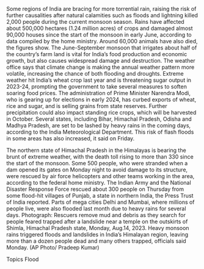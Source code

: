 Some regions of India are bracing for more torrential rain, raising the risk of further causalities after natural calamities such as floods and lightning killed 2,000 people during the current monsoon season.
Rains have affected about 500,000 hectares (1.24 million acres) of crops and damaged almost 90,000 houses since the start of the monsoon in early June, according to data compiled by the home ministry. Around 60,000 animals have also died, the figures show.
The June-September monsoon that irrigates about half of the country’s farm land is vital for India’s food production and economic growth, but also causes widespread damage and destruction. The weather office says that climate change is making the annual weather pattern more volatile, increasing the chance of both flooding and droughts.
Extreme weather hit India’s wheat crop last year and is threatening sugar output in 2023-24, prompting the government to take several measures to soften soaring food prices. The administration of Prime Minister Narendra Modi, who is gearing up for elections in early 2024, has curbed exports of wheat, rice and sugar, and is selling grains from state reserves.
Further precipitation could also impact standing rice crops, which will be harvested in October. Several states, including Bihar, Himachal Pradesh, Odisha and Madhya Pradesh, are set to be lashed by heavy rains in the coming days, according to the India Meteorological Department. This risk of flash floods in some areas has also increased, it said on Friday.

The northern state of Himachal Pradesh in the Himalayas is bearing the brunt of extreme weather, with the death toll rising to more than 330 since the start of the monsoon. Some 500 people, who were stranded when a dam opened its gates on Monday night to avoid damage to its structure, were rescued by air force helicopters and other teams working in the area, according to the federal home ministry.
The Indian Army and the National Disaster Response Force rescued about 300 people on Thursday from some flood-hit villages of Punjab, a state in northern India, the Press Trust of India reported. Parts of mega cities Delhi and Mumbai, where millions of people live, were also flooded last month due to heavy rains for several days.
Photograph: Rescuers remove mud and debris as they search for people feared trapped after a landslide near a temple on the outskirts of Shimla, Himachal Pradesh state, Monday, Aug.14, 2023. Heavy monsoon rains triggered floods and landslides in India’s Himalayan region, leaving more than a dozen people dead and many others trapped, officials said Monday. (AP Photo/ Pradeep Kumar)

Topics
Flood
